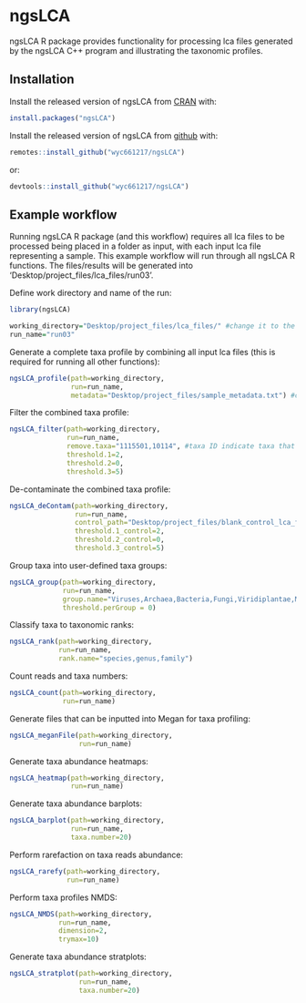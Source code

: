 
<!-- README.md is generated from README.Rmd. Please edit that file -->

# ngsLCA

<!-- badges: start -->
<!-- badges: end -->

ngsLCA R package provides functionality for processing lca files
generated by the ngsLCA C++ program and illustrating the taxonomic
profiles.

## Installation

Install the released version of ngsLCA from
[CRAN](https://CRAN.R-project.org) with:

``` r
install.packages("ngsLCA")
```

Install the released version of ngsLCA from
[github](https://github.com/wyc661217/ngsLCA) with:

``` r
remotes::install_github("wyc661217/ngsLCA")
```

or:

``` r
devtools::install_github("wyc661217/ngsLCA")
```

## Example workflow

Running ngsLCA R package (and this workflow) requires all lca files to
be processed being placed in a folder as input, with each input lca file
representing a sample. This example workflow will run through all ngsLCA
R functions. The files/results will be generated into
‘Desktop/project\_files/lca\_files/run03’.

Define work directory and name of the run:

``` r
library(ngsLCA)

working_directory="Desktop/project_files/lca_files/" #change it to the path of your lca files folder
run_name="run03"
```

Generate a complete taxa profile by combining all input lca files (this
is required for running all other functions):

``` r
ngsLCA_profile(path=working_directory,
               run=run_name,
               metadata="Desktop/project_files/sample_metadata.txt") #change it to the path of your sample metadata.
```

Filter the combined taxa profile:

``` r
ngsLCA_filter(path=working_directory,
              run=run_name,
              remove.taxa="1115501,10114", #taxa ID indicate taxa that will be removed from the results.
              threshold.1=2,
              threshold.2=0,
              threshold.3=5)
```

De-contaminate the combined taxa profile:

``` r
ngsLCA_deContam(path=working_directory,
                run=run_name,
                control_path="Desktop/project_files/blank_control_lca_files/", #change it to the path of your blank control lca files folder
                threshold.1_control=2,
                threshold.2_control=0,
                threshold.3_control=5)
```

Group taxa into user-defined taxa groups:

``` r
ngsLCA_group(path=working_directory,
             run=run_name,
             group.name="Viruses,Archaea,Bacteria,Fungi,Viridiplantae,Metazoa",
             threshold.perGroup = 0)
```

Classify taxa to taxonomic ranks:

``` r
ngsLCA_rank(path=working_directory,
            run=run_name,
            rank.name="species,genus,family")
```

Count reads and taxa numbers:

``` r
ngsLCA_count(path=working_directory,
             run=run_name)
```

Generate files that can be inputted into Megan for taxa profiling:

``` r
ngsLCA_meganFile(path=working_directory,
                 run=run_name)
```

Generate taxa abundance heatmaps:

``` r
ngsLCA_heatmap(path=working_directory,
               run=run_name)
```

Generate taxa abundance barplots:

``` r
ngsLCA_barplot(path=working_directory,
               run=run_name,
               taxa.number=20)
```

Perform rarefaction on taxa reads abundance:

``` r
ngsLCA_rarefy(path=working_directory,
              run=run_name)
```

Perform taxa profiles NMDS:

``` r
ngsLCA_NMDS(path=working_directory,
            run=run_name,
            dimension=2,
            trymax=10)
```

Generate taxa abundance stratplots:

``` r
ngsLCA_stratplot(path=working_directory,
                 run=run_name,
                 taxa.number=20)
```
